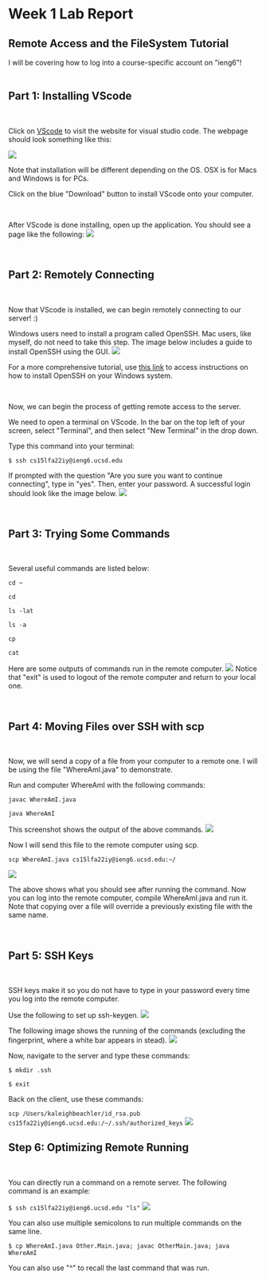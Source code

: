 
# Week 1 Lab Report
## Remote Access and the FileSystem Tutorial


I will be covering how to log into a course-specific account on "ieng6"!
<br>
<br>

## Part 1: Installing VScode
<br>

Click on [VScode](https://code.visualstudio.com/) to visit the website for visual studio code. The webpage should look something like this:

![](Download%20VS%20Code%20SS.png)

 Note that installation will be different depending on the OS.  OSX is for Macs and Windows is for PCs. 

 Click on the blue "Download" button to install VScode onto your computer.

<br>

After VScode is done installing, open up the application.  You should see a page like the following:
![](VS%20Code%20SS.png)

<br>


## Part 2: Remotely Connecting

<br>

Now that VScode is installed, we can begin remotely connecting to our server! :)

Windows users need to install a program called OpenSSH.  Mac users, like myself, do not need to take this step. The image below includes a guide to install OpenSSH using the GUI. 
![](Install%20OpenSSH%20SS.png)

For a more comprehensive tutorial, use [this link](https://learn.microsoft.com/en-us/windows-server/administration/openssh/openssh_install_firstuse?tabs=gui) to access instructions on how to install OpenSSH on your Windows system.

<br>

Now, we can begin the process of getting remote access to the server.

We need to open a terminal on VScode. In the bar on the top left of your screen, select "Terminal", and then select "New Terminal" in the drop down.

Type this command into your terminal:

`$ ssh cs15lfa22iy@ieng6.ucsd.edu`

If prompted with the question "Are you sure you want to continue connecting", type in "yes". Then, enter your password. A successful login should look like the image below. 
![](Login.png)

<br>

## Part 3: Trying Some Commands

<br>

Several useful commands are listed below:

`cd ~` 

`cd`

`ls -lat`

`ls -a`

`cp`

`cat`

Here are some outputs of commands run in the remote computer. 
![](Some%20Commands%20SS.png)
Notice that "exit" is used to logout of the remote computer and return to your local one. 

<br>

## Part 4: Moving Files over SSH with scp

<br>

Now, we will send a copy of a file from your computer to a remote one. I will be using the file "WhereAmI.java" to demonstrate. 

Run and computer WhereAmI with the following commands:

`javac WhereAmI.java`

`java WhereAmI`

This screenshot shows the output of the above commands.
![](Compile&Run%20SS.png)

Now I will send this file to the remote computer using scp. 

`scp WhereAmI.java cs15lfa22iy@ieng6.ucsd.edu:~/`

![](SCP%20Success.png)

The above shows what you should see after running the command. Now you can log into the remote computer, compile WhereAmI.java and run it.  Note that copying over a file will override a previously existing file with the same name. 

<br>

## Part 5: SSH Keys

<br>

SSH keys make it so you do not have to type in your password every time you log into the remote computer.

Use the following to set up ssh-keygen. 
![](SSH%20Setup%20SS.png)

The following image shows the running of the commands (excluding the fingerprint, where a white bar appears in stead).
![](SSH%20KG.png)

Now, navigate to the server and type these commands:

`$ mkdir .ssh`

`$ exit`

Back on the client, use these commands:

`scp /Users/kaleighbeachler/id_rsa.pub cs15fa22iy@ieng6.ucsd.edu:/~/.ssh/authorized_keys`
![](SSH%20Success.png)
<br>

## Step 6: Optimizing Remote Running

<br>

You can directly run a command on a remote server.  The following command is an example:

`$ ssh cs15lfa22iy@ieng6.ucsd.edu "ls"`
![](Remote%20Command.png)

You can also use multiple semicolons to run multiple commands on the same line.

`$ cp WhereAmI.java Other.Main.java; javac OtherMain.java; java WhereAmI`

You can also use "^" to recall the last command that was run. 
